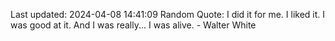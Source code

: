 Last updated: 2024-04-08 14:41:09
Random Quote: I did it for me. I liked it. I was good at it. And I was really... I was alive. - Walter White